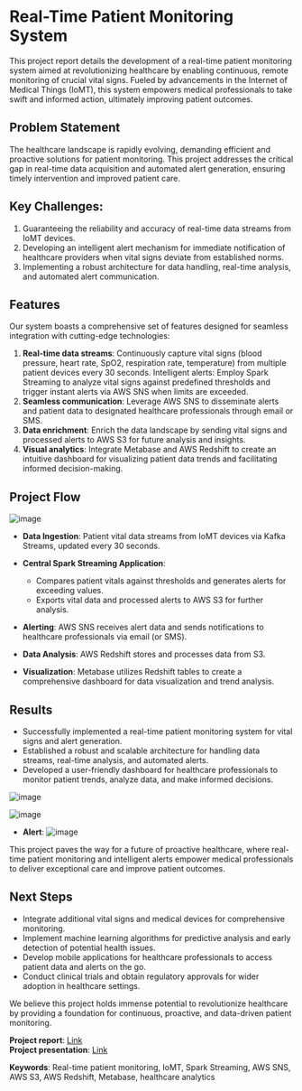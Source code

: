# Real-Time Patient Monitoring System

This project report details the development of a real-time patient monitoring system aimed at revolutionizing healthcare by enabling continuous, remote monitoring of crucial vital signs. Fueled by advancements in the Internet of Medical Things (IoMT), this system empowers medical professionals to take swift and informed action, ultimately improving patient outcomes.

## Problem Statement
The healthcare landscape is rapidly evolving, demanding efficient and proactive solutions for patient monitoring. This project addresses the critical gap in real-time data acquisition and automated alert generation, ensuring timely intervention and improved patient care.

## Key Challenges:

1. Guaranteeing the reliability and accuracy of real-time data streams from IoMT devices.
2. Developing an intelligent alert mechanism for immediate notification of healthcare providers when vital signs deviate from established norms.
3. Implementing a robust architecture for data handling, real-time analysis, and automated alert communication.

## Features
Our system boasts a comprehensive set of features designed for seamless integration with cutting-edge technologies:

1. **Real-time data streams**: Continuously capture vital signs (blood pressure, heart rate, SpO2, respiration rate, temperature) from multiple patient devices every 30 seconds.
Intelligent alerts: Employ Spark Streaming to analyze vital signs against predefined thresholds and trigger instant alerts via AWS SNS when limits are exceeded.</br>
2. **Seamless communication**: Leverage AWS SNS to disseminate alerts and patient data to designated healthcare professionals through email or SMS.</br>
3. **Data enrichment**: Enrich the data landscape by sending vital signs and processed alerts to AWS S3 for future analysis and insights.</br>
4. **Visual analytics**: Integrate Metabase and AWS Redshift to create an intuitive dashboard for visualizing patient data trends and facilitating informed decision-making.</br>

## Project Flow
![image](https://github.com/SwaroopMeher/REAL-TIME-PATIENT-VITAL-MONITORING-SYSTEM/assets/115743490/430163d2-80d1-4153-9ec5-e56f5bfc09f9)

* **Data Ingestion**: Patient vital data streams from IoMT devices via Kafka Streams, updated every 30 seconds.</br>
* **Central Spark Streaming Application**:
  * Compares patient vitals against thresholds and generates alerts for exceeding values.
  * Exports vital data and processed alerts to AWS S3 for further analysis.</br>

* **Alerting**: AWS SNS receives alert data and sends notifications to healthcare professionals via email (or SMS).</br>
* **Data Analysis**: AWS Redshift stores and processes data from S3.</br>
* **Visualization**: Metabase utilizes Redshift tables to create a comprehensive dashboard for data visualization and trend analysis.</br>

## Results
* Successfully implemented a real-time patient monitoring system for vital signs and alert generation.</br>
* Established a robust and scalable architecture for handling data streams, real-time analysis, and automated alerts.</br>
* Developed a user-friendly dashboard for healthcare professionals to monitor patient trends, analyze data, and make informed decisions.</br>

![image](https://github.com/SwaroopMeher/REAL-TIME-PATIENT-VITAL-MONITORING-SYSTEM/assets/115743490/afbc396b-6bb4-421a-a0d3-3dce77d48fde)

![image](https://github.com/SwaroopMeher/REAL-TIME-PATIENT-VITAL-MONITORING-SYSTEM/assets/115743490/85e49f50-e01a-4e63-8d21-d8c62f6609d8)

* **Alert**:
![image](https://github.com/SwaroopMeher/REAL-TIME-PATIENT-VITAL-MONITORING-SYSTEM/assets/115743490/5bbde9ac-5ab2-46e7-80e1-1252174ab56b)


This project paves the way for a future of proactive healthcare, where real-time patient monitoring and intelligent alerts empower medical professionals to deliver exceptional care and improve patient outcomes.

## Next Steps
* Integrate additional vital signs and medical devices for comprehensive monitoring.
* Implement machine learning algorithms for predictive analysis and early detection of potential health issues.
* Develop mobile applications for healthcare professionals to access patient data and alerts on the go.
* Conduct clinical trials and obtain regulatory approvals for wider adoption in healthcare settings.

We believe this project holds immense potential to revolutionize healthcare by providing a foundation for continuous, proactive, and data-driven patient monitoring.

**Project report**: [Link]() </br>
**Project presentation**: [Link]()

**Keywords**: Real-time patient monitoring, IoMT, Spark Streaming, AWS SNS, AWS S3, AWS Redshift, Metabase, healthcare analytics
